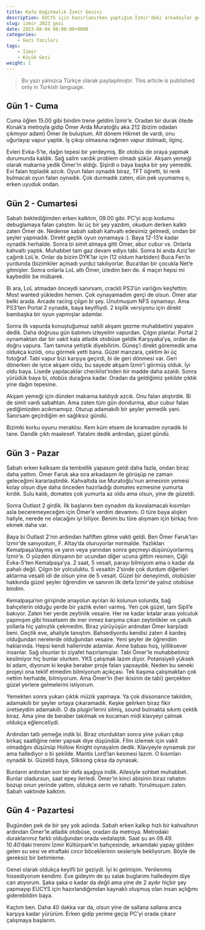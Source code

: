 ```yaml
---
title: Kafa Dağıtmalık İzmir Gezisi
description: EUCYS için hazırlanırken yaptığım İzmir'deki arkadaşlar gezisi.
slug: izmir_2023_gezi
date: 2023-08-04 00:00:00+0000
categories:
    - Gezi Yazıları
tags:
    - İzmir
    - Küçük Gezi
weight: 1
---
```


>Bu yazı yalnızca Türkçe olarak paylaşılmıştır.
>This article is published only in Turkish language.

## Gün 1 - Cuma

Cuma öğlen 15.00 gibi bindim trene geldim İzmir’e. Oradan bir durak ötede Konak’a metroyla gidip Ömer Arda Muratoğlu aka 212 (bizim odadan çıkmıyor adam) Ömer ile buluştum. Alt dönem Hikmet de vardı, onu uğurlayıp vapur yaptık. İş çıkışı olmasına rağmen vapur dolmadı, ilginç.

Evleri Evka-5’te, dağın tepesi bir yerdeymiş. Bir otobüs de oraya yapmak durumunda kaldık. Sağ salim vardık problem olmadı şükür. Akşam yemeği olarak makarna yedik Ömer’in aldığı. Şişirdi o baya başka bir şey yemedik. Evi falan topladık azcık. Oyun falan oynadık biraz, TFT öğretti, bi renk bulmacalı oyun falan oynadık. Çok durmadık zaten, dün pek uyumamış o, erken uyuduk ondan.

## Gün 2 - Cumartesi

Sabah beklediğimden erken kalktım, 09.00 gibi. PC’yi açıp kodumu debuglamaya falan çalıştım. İki üç bir şey yazdım, okudum derken kalktı zaten Ömer de. Nedense sabah sabah kahvaltı edesimiz gelmedi, ondan bir şeyler yapmadık. Direkt geçtik oyun oynamaya :). Baya 12-13’e kadar oynadık herhalde. Sonra bi simit almaya gitti Ömer, abur cubur vs. Onlarla kahvaltı yaptık. Muhabbet tam gaz devam ediyo tabi. Sonra bi anda Aziz’ler çağırdı LoL’e. Onlar da bizim DYK’lar için (12 oldum harbiden) Buca Fen’in yurdunda (bizimkiler açmadı yurdu) takılıyorlar. Buca’dan bir çocukla Net’e gitmişler. Sonra onlarla LoL attı Ömer, izledim ben de. 4 maçın hepsi mi kaybedilir be mübarek.

Bi ara, LoL atmadan önceydi sanırsam, crackli PS3’ün varlığını keşfettim. Most wanted yükledim hemen. Çok oynayamadım gerçi de olsun. Ömer atar belki arada. Arcade racing çılgın bi şey. Unutmuşum NFS oynamayı. Ama PS3’ten Portal 2 oynadık, baya keyifliydi. 2 kişilik versiyonu için direkt bambaşka bir oyun yapmışlar adamlar.

Sonra ilk vapurda konuştuğumuz sahili akşam gezme muhabbetini yapalım dedik. Daha doğrusu gün batımını izleyeilm vapurdan. Çılgın planlar. Portal 2 oynamaktan dar bir vakit kala atladık otobüse geldik Karşıyaka’ya, ordan da doğru vapura. Tam tamına yetiştik diyebilirim. Güneş’i direkt göremedik ama oldukça kızıldı, onu görmek yetti bana. Güzel manzara, çektim iki üç fotoğraf. Tabi vapur bizi karşıya geçirdi, bi de geri dönmesi var. Geri dönerken de iyice akşam oldu, bu sayede akşam İzmir’i görmüş olduk. İyi oldu baya. Lisede yapılacaklar checklist’inden bir madde daha azaldı. Sonra yürüdük baya bi, otobüs durağına kadar. Oradan da geldiğimiz şekilde çıktık yine dağın tepesine.

Akşam yemeği için dünden makarna kaldıydı azcık. Onu falan atıştırdık. Bi de simit vardı sabahtan. Ama zaten tüm gün dondurma, abur cubur falan yediğimizden acıkmamışız. Oturup adamakıllı bir şeyler yemedik yani. Sanırsam geçirdiğim en sağlıksız gündü.

Bizimki korku oyunu meraklısı. Kem küm etsem de kıramadım oynadık bi tane. Dandik çıktı maalesef. Yatalım dedik ardından, güzel gündü.

## Gün 3 - Pazar

Sabah erken kalksam da tembellik yapasım geldi daha fazla, ondan biraz daha yattım. Ömer Faruk aka sıra arkadaşım ile görüşüp ne zaman geleceğimi kararlaştırdık. Kahvaltıda ise Muratoğlu’nun annesinin yemesi kolay olsun diye daha önceden hazırladığı domates ezmesine yumurta kırdık. Sulu kaldı, domates çok yumurta az oldu ama olsun, yine de güzeldi.

Sonra Outlast 2 girdik. İlk başlarını ben oynadım da kovalamacalı kısımları asla beceremeyeceğim için Ömer’e verdim devamını. O türe baya alışkın haliyle, nerede ne olacağını iyi biliyor. Benim bu türe alışmam için birkaç fırın ekmek daha var.

Baya bi Outlast 2’nin ardından hafiften gitme vakti geldi. Ben Ömer Faruk’ları İzmir’de sanıyodum, F. Altay’da oturuyorlar normalde. Yazlıkları Kemalpaşa’daymış ve yarın veya yarından sonra geçmeyi düşünüyorlarmış İzmir’e. O yüzden dünyanın bir ucundan diğer ucuna gittim resmen, Çiğli Evka-5’ten Kemalpaşa’ya. 2 saat, 5 vesait, parayı bilmiyom ama o kadar da pahalı değil. Çılgın bir yolculuktu. 5 vesaitin 2’sinde çok durdum diğerleri aktarma vesaiti idi de olsun yine de 5 vesait. Güzel bir deneyimdi, otobüsler hakkında güzel şeyler öğrendim ve sanırım ilk defa İzmir'de yalnız otobüse bindim.

Kemalpaşa’nın girişinde anayolun ayrılan iki kolunun solunda, bağ bahçelerin olduğu yerde bir yazlık evleri varmış. Yeri çok güzel, tam Sipil’e bakıyor. Zaten her yerde zeytinlik vesaire. Her ne kadar kıtalar arası yolculuk yapmışım gibi hissetsem de iner inmez karşıma çıkan zeytinlikler ve çakıllı yollarla hiç yalnızlık çekmedim. Biraz yürüyüşün ardından Ömer karşıladı beni. Geçtik eve, ahaliyle tanıştım. Bahsediyordu kendisi zaten 4 kardeş olduğundan nerelerde olduğundan vesaire. Yeni şeyler de öğrendim haklarında. Hepsi kendi hallerinde adamlar. Anne babası hoş, iyilliksever insanlar. Sağ olsunlar bi ziyafet hazırlamışlar. Tabi Ömer’le muhabbetimiz kesilmiyor hiç bunlar olurken. YKS çalışmak lazım diyor. Potansiyeli yüksek bi adam, diyorum ki keşke beraber proje falan yapsaydık. Neden bu seneki projeyi ona teklif etmedim bilmiyorum açıkçası. Tek başıma çalışmaktan çok nettim herhalde, bilmiyorum. Ama Ömer’in (her ikisinin de tabi) gerçekten güzel yerlere gelmelerini istiyorum.

Yemekten sonra yukarı çıktık müzik yapmaya. Ya çok dissonance takıldım, adamakıllı bir şeyler ortaya çıkaramadık. Keşke gelirken biraz fikir üretseydim adamakıllı. O da plugin’lerini silmiş, sound bulmakta sıkıntı çektik biraz. Ama yine de beraber takılmak ve kocaman midi klavyeyi çalmak oldukça eğlenceliydi.

Ardından tatlı yemeğe indik bi. Biraz oturduktan sonra yine yukarı çıkıp birkaç saatliğine neler yapsak diye düşündük. Film izlemek için vakit olmadığını düşünüp Hollow Knight oynayalım dedik. Klavyeyle oynamak zor ama hallediyor o bi şekilde. Mantis Lord’ları kesmesi lazım. O kısımları oynadık bi. Güzeldi baya, Silksong çıksa da oynasak.

Bunların ardından son bir defa aşağıya indik. Ailesiyle sohbet muhabbet. Bunlar oladursun, saat epey ilerledi. Ömer’in kinci abisinin biraz rahatını bozup onun yerinde yattım, oldukça serin ve rahattı. Yorulmuşum zaten. Sabah vaktinde kalktım.

## Gün 4 - Pazartesi

Bugünden pek de bir şey yok aslında. Sabah erken kalkıp hızlı bir kahvaltının ardından Ömer’le atladık otobüse, oradan da metroya. Metrodaki duraklarımız farklı olduğundan orada vedalaştık. Saat şu an 09.49. 10.40’daki trenimi İzmir Kültürpark'ın bahçesinde, arkamdaki yapay gölden gelen su sesi ve etraftaki cırcır böceklerinin sesleriyle bekliyorum. Böyle de gereksiz bir betimleme.

Genel olarak oldukça keyifli bir geziydi. İyi ki gelmişim. Yenilenmiş hissediyorum kendimi. Eve gideyim de şu salak buglarımı halledeyim diye can atıyorum. Şaka şaka o kadar da değil ama yine de 2 aydır hiçbir şey yapmayıp EUCYS için hazırlandığımdan kaynaklı oluşmuş olan insan açlığımı giderebildim baya.

Kaçtım ben. Daha 40 dakka var da, olsun yine de sallana sallana anca karşıya kadar yürürüm. Erken gidip yerime geçip PC’yi orada çıkarır çalışmaya başlarım.
